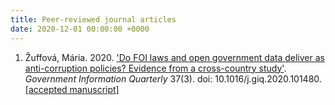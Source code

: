 ```yaml
---
title: Peer-reviewed journal articles
date: 2020-12-01 00:00:00 +0000
---
```


1. Žuffová, Mária. 2020. ['Do FOI laws and open government data deliver as anti-corruption policies? Evidence from a cross-country study'](https://www.sciencedirect.com/science/article/pii/S0740624X1930560X). *Government Information Quarterly* 37(3). doi: 10.1016/j.giq.2020.101480. [[accepted manuscript]](/assets/downloads/zuffova_accepted_manuscript_GIQ.pdf)